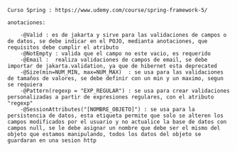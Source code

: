 	Curso Spring : https://www.udemy.com/course/spring-framework-5/

	anotaciones:
	
		-@Valid : es de jakarta y sirve para las validaciones de campos o de datos, se debe indicar en el POJO, medianta anotaciones, que requisitos debe cumplir el atributo
		-@NotEmpty : valida que el campo no este vacio, es requerido
		-@Email :  realiza validaciones de campos de email, se debe importar de jakarta.validation, ya que de hibernet esta deprecated
		-@Size(min=NUM_MIN, max=NUM_MAX)  : se usa para las validaciones de tamaños de valores, se debe definir con un min y un maximo, segun se requiera
		-@Pattern(regexp = "EXP_REGULAR") : se usa para crear validaciones personalizadas a partir de expresiones regulares, con el atributo "regexp"
		-@SessionAttributes("[NOMBRE_OBJETO]") : se usa para la persistencia de datos, esta etiqueta permite que solo se alteren los campos modificados por el usuario y no actualice la base de datos con campos null, se le debe asignar un nombre que debe ser el mismo del objeto que estamos manipulando, todos los datos del objeto se guardaran en una sesion http
		

